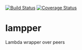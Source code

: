 [![Build Status](https://travis-ci.org/schweigert/lampper.svg?branch=master)](https://travis-ci.org/schweigert/lampper)
[![Coverage Status](https://coveralls.io/repos/github/schweigert/lampper/badge.svg?branch=master)](https://coveralls.io/github/schweigert/lampper?branch=master)

# lampper
Lambda wrapper over peers
